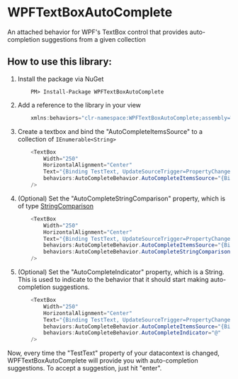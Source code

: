 WPFTextBoxAutoComplete
======================

An attached behavior for WPF's TextBox control that provides auto-completion suggestions from a given collection

## How to use this library:

1. Install the package via NuGet

	```
		PM> Install-Package WPFTextBoxAutoComplete
	```

2. Add a reference to the library in your view

	``` csharp
		xmlns:behaviors="clr-namespace:WPFTextBoxAutoComplete;assembly=WPFTextBoxAutoComplete"
	```
	
3. Create a textbox and bind the "AutoCompleteItemsSource" to a collection of ```IEnumerable<String>```

	``` csharp
		<TextBox 
			Width="250"
			HorizontalAlignment="Center"
			Text="{Binding TestText, UpdateSourceTrigger=PropertyChanged}" 
			behaviors:AutoCompleteBehavior.AutoCompleteItemsSource="{Binding TestItems}" 
		/>
	```
	
4. (Optional) Set the "AutoCompleteStringComparison" property, which is of type <a href='https://msdn.microsoft.com/en-us/library/system.stringcomparison(v=vs.110).aspx'>StringComparison</a>

	``` csharp
		<TextBox 
			Width="250"
			HorizontalAlignment="Center"
			Text="{Binding TestText, UpdateSourceTrigger=PropertyChanged}" 
			behaviors:AutoCompleteBehavior.AutoCompleteItemsSource="{Binding TestItems}" 
			behaviors:AutoCompleteBehavior.AutoCompleteStringComparison="InvariantCultureIgnoreCase"
		/>
	```
	
5. (Optional) Set the "AutoCompleteIndicator" property, which is a String.  This is used to indicate to the behavior that it should start making auto-completion suggestions.

	``` csharp
		<TextBox 
			Width="250"
			HorizontalAlignment="Center"
			Text="{Binding TestText, UpdateSourceTrigger=PropertyChanged}" 
			behaviors:AutoCompleteBehavior.AutoCompleteItemsSource="{Binding TestItems}" 
			behaviors:AutoCompleteBehavior.AutoCompleteIndicator="@"
		/>
	```
    
Now, every time the "TestText" property of your datacontext is changed, WPFTextBoxAutoComplete will provide you with auto-completion suggestions.  To accept a suggestion, just hit "enter".

		
